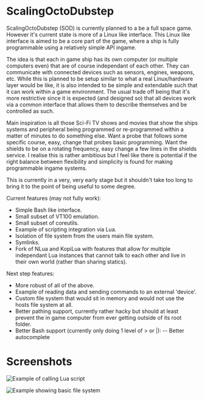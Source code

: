 ScalingOctoDubstep
==================

ScalingOctoDubstep (SOD) is currently planned to a be a full space game. However it's current state is more of a Linux like interface. This Linux like interface is aimed to be a core part of the game, where a ship is fully programmable using a relatively simple API ingame.

The idea is that each in game ship has its own computer (or multiple computers even) that are of course independant of each other. They can communicate with connected devices such as sensors, engines, weapons, etc. While this is planned to be setup similar to what a real Linux/hardware layer would be like, it is also intended to be simple and extendable such that it can work within a game environment. The usual trade off being that it's more restrictive since it is expected (and designed so) that all devices work via a common interface that allows them to describe themselves and be controlled as such.

Main inspiration is all those Sci-Fi TV shows and movies that show the ships systems and peripheral being programmed or re-programmed within a matter of minutes to do something else. Want a probe that follows some specific course, easy, change that probes basic programming. Want the shields to be on a rotating frequency, easy change a few lines in the shields service. I realise this is rather ambitious but I feel like there is potential if the right balance between flexibility and simplicity is found for making programmable ingame systems.

This is currently in a very, very early stage but it shouldn't take too long to bring it to the point of being useful to some degree.

Current features (may not fully work):
- Simple Bash like interface.
- Small subset of VT100 emulation.
- Small subset of coreutils.
- Example of scripting integration via Lua.
- Isolation of file system from the users main file system.
- Symlinks.
- Fork of NLua and KopiLua with features that allow for multiple independant Lua instances that cannot talk to each other and live in their own world (rather than sharing statics).

Next step features:
- More robust of all of the above.
- Example of reading data and sending commands to an external 'device'.
- Custom file system that would sit in memory and would not use the hosts file system at all.
- Better pathing support, currently rather hacky but should at least prevent the in game computer from ever getting outside of its root folder.
- Better Bash support (currently only doing 1 level of > or |):
-- Better autocomplete

Screenshots
===========

![Example of calling Lua script](http://i.imgur.com/5Wkh4O9.png "Example showing calling Lua scripts, use of #! (shebang) and executing from $PATH.")

![Example showing basic file system](http://i.imgur.com/CJjoSmd.png "Example showing symlinks, changing folders and updating files.")
